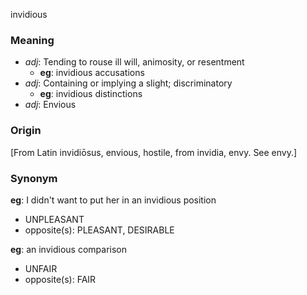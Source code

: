 invidious
### Meaning
+ _adj_: Tending to rouse ill will, animosity, or resentment
    + __eg__: invidious accusations
+ _adj_: Containing or implying a slight; discriminatory
    + __eg__: invidious distinctions
+ _adj_: Envious

### Origin

[From Latin invidiōsus, envious, hostile, from invidia, envy. See envy.]

### Synonym

__eg__: I didn't want to put her in an invidious position

+ UNPLEASANT
+ opposite(s): PLEASANT, DESIRABLE

__eg__: an invidious comparison

+ UNFAIR
+ opposite(s): FAIR


